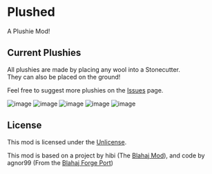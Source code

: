 # Plushed

A Plushie Mod!

## Current Plushies
All plushies are made by placing any wool into a Stonecutter. </br>
They can also be placed on the ground!

Feel free to suggest more plushies on the [Issues](https://github.com/EssieFir/Plushed/issues) page.

![image](https://github.com/EssieFir/Plushed/assets/65592600/7bb61f11-2574-49b5-a0f6-199650201894) ![image](https://github.com/EssieFir/Plushed/assets/65592600/0a96c739-e54d-4838-991b-52467ba750fb) ![image](https://github.com/EssieFir/Plushed/assets/65592600/9b7ab828-3966-4d27-81e0-31b7df22b670) ![image](https://github.com/EssieFir/Plushed/assets/65592600/0e68cea1-db23-4c05-8778-0a052b1817fa) ![image](https://github.com/EssieFir/Plushed/assets/65592600/4d2d7ba4-1e48-49b7-ae52-03be7cd15373)






## License

This mod is licensed under the [Unlicense](./LICENSE).

This mod is based on a project by hibi (The [Blahaj Mod](https://modrinth.com/mod/blahaj)),
and code by agnor99 (From the [Blahaj Forge Port](https://modrinth.com/mod/blahaj-reforged))
